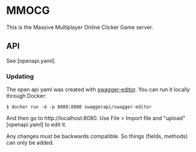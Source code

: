 # MMOCG

This is the Massive Multiplayer Online Clicker Game server.

## API

See [openapi.yaml].

### Updating

The open api yaml was created with [swagger-editor]. You can run it locally through Docker:

```shell
$ docker run -d -p 8080:8080 swaggerapi/swagger-editor
```

And then go to http://localhost:8080. Use File > Import file and "upload" [openapi.yaml] to edit it.

Any changes must be backwards compatible. So things (fields, methods) can only be added.

[swagger-editor]: https://github.com/swagger-api/swagger-editor
